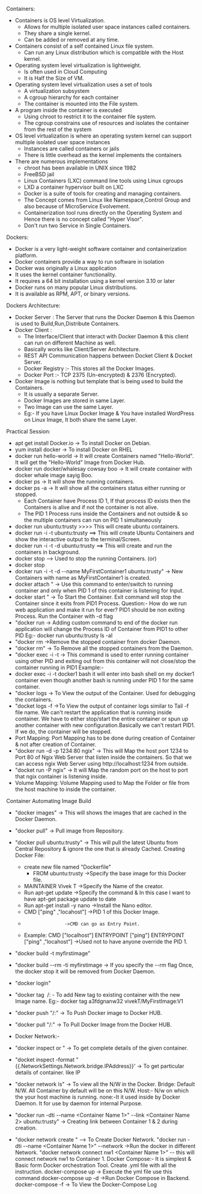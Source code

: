 Containers:

  * Containers is OS level Virtualization.
  	* Allows for multiple isolated user space instances called containers.
 	* They share a single kernel.
  	* Can be added or removed at any time.
  * Containers consist of a self contained Linux file system.
	* Can run any Linux distribution which is compatible with the Host kernel.
  * Operating system level virtualization is lightweight.
	* Is often used in Cloud Computing
	* It is Half the Size of VM.
  * Operating system level virtualization uses a set of tools
	* A virtualization subsystem
	* A cgroup hierarchy for each container
	* The container is mounted into the File system.
  * A program inside the container is executed
	* Using chroot to restrict it to the container file system.
	* The cgroup constrains use of resources and isolates the container from the rest of the system
  * OS level virtualization is where an operating system kernel can support multiple isolated user space instances
	* Instances are called containers or jails
	* There is little overhead as the kernel implements the containers
  * There are numerous implementations
	* chroot has been available in UNIX since 1982
	* FreeBSD jail
	* Linux Containers (LXC) command line tools using Linux cgroups
	* LXD a container hypervisor built on LXC
	* Docker is a suite of tools for creating and managing containers.
	* The Concept comes from Linux like Namespace,Control Group and also because of MicroService Evolvement.
	* Containerization tool runs directly on the Operating System and Hence there is no concept called "Hyper Visor".
	* Don't run two Service in Single Containers.
	
Dockers:
  * Docker is a very light-weight software container and containerization platform.
  * Docker containers provide a way to run software in isolation			
  * Docker was originally a Linux application
  * It uses the kernel container functionality.
  * It requires a 64 bit installation using a kernel version 3.10 or later
  * Docker runs on many popular Linux distributions.
  * It is available as RPM, APT, or binary versions.
   
Dockers Architecture:
   * Docker Server : The Server that runs the Docker Daemon & this Daemon is used to Build,Run,Distribute Containers.
   * Docker Client : 
       * The Interface/Client that interact with Docker Daemon & this client can run on different Machine as well.
       * Basically works like Client/Server Architecture.
       * REST API Communication happens between Docket Client & Docket Server.
       * Docker Registry :- This stores all the Docker Images.	
       * Docker Port :- TCP 2375 (Un-encrypted) & 2376 (Encrypted).
   * Docker Image is nothing but template that is being used to build the Containers.
        * It is usually a separate Server.
        * Docker Images are stored in same Layer.
        * Two Image can use the same Layer.
        * Eg:- If you have Linux Docker Image & You have installed WordPress on Linux Image, It both share the same Layer.
			 
Practical Session:
  * apt get install Docker.io -> To install Docker on Debian.
  * yum install docker -> To install Docker on RHEL
  * docker run hello-world -> It will create Containers named "Hello-World". It will get the "Hello-World" Image from Docker Hub. 
  * docker run docker/whalesay cowsay 	boo -> It will create container with docker whale image sayig Boo.
  * docker ps -> It will show the running containers.
  * docker ps -a -> It will show all the containers status either running or stopped.
	* Each Container have Process ID 1, If that process ID exists then the Containers is alive and if not the container is not alive.
	* The PID 1 Process runs inside the Containers and not outside & so the multiple containers can run on PID 1 simultaneously
  * docker run ubuntu:trusty >>>> This will create ubuntu containers.
  * docker run -i -t ubuntu:trusty ==> This will create Ubuntu Containers and show the interactive output to the terminal/Screen.
  * docker run -i -t -d ubuntu:trusty ==> This will create and run the containers in background.
  * docker stop <Container ID> --> Used to stop the running Containers.
				(or) 
  * docker stop <Container Name>
  * docker run -i -t -d --name MyFirstContainer1 ubuntu:trusty" -> New Containers with name as MyFirstContainer1 is created.
  * docker attach <Container Name>" -> Use this command to enter/switch to running container and only when PID 1 of this container is listening for Input.
  * docker start <Container name>" -> To Start the Container.
	Exit command will stop the Container since it exits from PID1 Process.
	Question:- How do we run web application and make it run for ever?
	PID1 should be non exiting Process.
	Run the Container with -d flag
  * "docker run <container name> <any Custom comamnd> -> Adding custom command to end of the docker run application will change the Process ID of Container
	from PID1 to other PID
	Eg:- docker run ubuntu:trusty ls -al
 * "docker rm <container name> ->Remove the stopped container from docker Daemon.
 * "docker rm" -> To Remove all the stopped containers from the Daemon.
 * "docker exec -i -t <Container Name> <Command> -> This command is used to enter running container using other PID and exiting out from this container will not close/stop the container running in PID1
Example:-
 * docker exec -i -t docker1 bash it will enter into bash shell on my docker1 container even though another
		bash is running under PID 1 for the same container.
 * "docker logs <container name> -> To View the output of the Container. Used for debugging the containers.
 * "docket logs -f <container name> ->To View the output of container logs similar to Tail -f file name. 
			 We can't restart the application that is running inside container. We have to either stop/start the entire container or spun up another container with new configuration.Basically we can't restart PID1. If we do, the container will be stopped.
 * Port Mapping: Port Mapping has to be done during creation of Container & not after creation of Container.
 * "docker run -d -p 1234:80 ngix" -> This will Map the host port 1234 to Port 80 of Ngix Web Server that listen inside the containers. 
So that we can access ngix Web Server using http://localhost:1234 from outside.
 * "docket run -P ngix" -> It will Map the random port on the host to port that ngix container is listening inside.
 * Volume Mapping: Volume Mapping used to Map the Folder or file from the host machine to inside the container.

 Container Automating Image Build
 * "docker images" -> This will shows the images that are cached in the Docker Daemon.
 * "docker pull" -> Pull image from Repository.
 *  "docker pull ubuntu:trusty" -> This will pull the latest Ubuntu from Central Repository & ignore the one that is already Cached.
 Creating Docker File:
	* create new file named "Dockerfile"   
        * FROM ubuntu:trusty					 ->Specify the base image for this Docker file.
	* MAINTAINER Vivek T					 ->Specify the Name of the creator.
	* Run apt-get update					 ->Specify the command & In this case I want to have apt-get package update to date
	* Run apt-get install -y nano          ->Install the Nano editor.
	* CMD ["ping" ,"locahost"] 		->PID 1 of this Docker Image.
	* 					 ->CMD can go as Entry Point.
	* Example:
		CMD ["localhost"]
		ENTRYPOINT  ["ping"]
                ENTRYPOINT  ["ping" ,"locahost"]	 ->Used not to have anyone override the PID 1.
						
 * "docker build -t myfirstimage"
 * "docker build --rm -ti myfirstimage	-> If you specify the --rm flag Once, the docker stop it will be removed from Docker Daemon.
 * "docker login"
 * "docker tag <Image ID> <Docker HUB ID>/<Image Name>:<Version Name> - To add New tag to existing container with the new Image name.
						Eg:- docker tag a3fdgnanw32 vivekT/MyFirstImage:V1
 * "docker push "<Docker HUB ID>/<Image Name>:<Version Name>" -> To Push Docker image to Docker HUB.
 * "docker pull "<Docker HUB ID>/<Image Name>:<Version Name>" -> To Pull Docker Image from the Docker HUB.
 * Docker Network:-
 * "docker inspect <Container Name> or <Container ID>" -> To get complete details of the given container.
 * "docket inspect  -format "{{.NetworkSettings.Network.bridge.IPAddress}}' <Contianer Name> -> To get particular details of container. like IP
 * "docker network ls" -> To view all the N/W in the Docker. 
			Bridge: Default N/W. All Container by default will be on this N/W.
				Host:- N/w on which the your host machine is running.
					none:-It it used inside by Docker Daemon. It for use by daemon for internal Purpose.
 * "docker run -dti --name <Container Name 1>" --link <Container Name 2> 	ubuntu:trusty" -> Creating link between Container 1 & 2 during creation.	
 * "docker network create <Network Name>" --> To Create Docker Network.
"docker run -dti --name <Container Name 1>" --network <Network Name>  ->Run the docker in different Network.
 "docker network connect nw1 <Container Name 1>" -- this will connect network nw1 to Container 1.
Docker Compose:-
             It is simplest & Basic form Docker orchestration Tool.
			   Create .yml file with all the instruction.
				docker-compose up    ->  Execute the yml file use this command
				docker-compose up -d   ->Run Docker Compose in Backend.
				docker-compose -f <Service Name> -> To View the Docker-Compose Log

